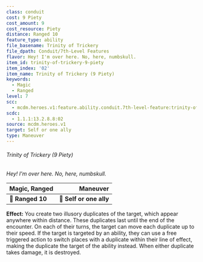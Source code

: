 ```yaml
---
class: conduit
cost: 9 Piety
cost_amount: 9
cost_resource: Piety
distance: Ranged 10
feature_type: ability
file_basename: Trinity of Trickery
file_dpath: Conduit/7th-Level Features
flavor: Hey! I'm over here. No, here, numbskull.
item_id: trinity-of-trickery-9-piety
item_index: '02'
item_name: Trinity of Trickery (9 Piety)
keywords:
  - Magic
  - Ranged
level: 7
scc:
  - mcdm.heroes.v1:feature.ability.conduit.7th-level-feature:trinity-of-trickery-9-piety
scdc:
  - 1.1.1:13.2.8.8:02
source: mcdm.heroes.v1
target: Self or one ally
type: Maneuver
---
```


###### Trinity of Trickery (9 Piety)

*Hey! I'm over here. No, here, numbskull.*

| **Magic, Ranged** |            **Maneuver** |
| ----------------- | ----------------------: |
| **📏 Ranged 10**  | **🎯 Self or one ally** |

**Effect:** You create two illusory duplicates of the target, which appear anywhere within distance. These duplicates last until the end of the encounter. On each of their turns, the target can move each duplicate up to their speed. If the target is targeted by an ability, they can use a free triggered action to switch places with a duplicate within their line of effect, making the duplicate the target of the ability instead. When either duplicate takes damage, it is destroyed.
